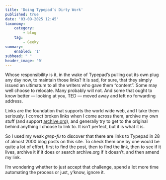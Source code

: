 ```yaml
---
title: 'Doing Typepad’s Dirty Work'
published: true
date: '03-09-2025 12:45'
taxonomy:
    category:
        - blog
    tag:
        - Geeky
summary:
    enabled: '1'
subhead: " "
header_image: '0'
---
```


Whose responsibility is it, in the wake of Typepad’s pulling out its own plug any day now, to maintain those links? It is sad, for sure, that they simply issued an ultimatum to all the writers who gave them “content”. Some may well choose to relocate. Many probably will not. And some that ought to know better — looking at you, TED — moved away and left no forwarding address.

Links are the foundation that supports the world wide web, and I take them seriously. I correct broken links when I come across them, archive my own stuff (and support [archive.org](https://archive.org)), and generally try to get to the original behind anything I choose to link to. It isn’t perfect, but it is what it is.

So I used my weak _grep-fu_ to discover that there are links to Typepad in 28 of almost 2000 blog posts on this site. To check them one by one would be quite a lot of effort, first to find the post, then to find the link, then to see if it lives, archive it if it does or search archive.org if it doesn’t, and then amend my link.

I’m wondering whether to just accept that challenge, spend a lot more time automating the process or just, y’know, ignore it.
